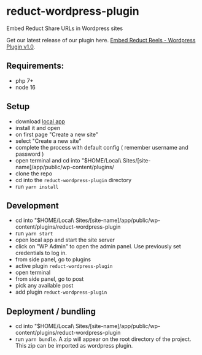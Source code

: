 # reduct-wordpress-plugin
Embed Reduct Share URLs in Wordpress sites

Get our latest release of our plugin here.
[Embed Reduct Reels - Wordpress Plugin v1.0](https://github.com/reduct-inc/reduct-wordpress-plugin/releases/download/pre-release/reduct-video-plugin.zip).

## Requirements:
- php 7+
- node 16

## Setup 
- download [local app](https://localwp.com/)
- install it and open
- on first page "Create a new site"
- select "Create a new site"
- complete the process with default config ( remember username and password )
- open terminal and cd into "$HOME/Local\ Sites/[site-name]/app/public/wp-content/plugins/
- clone the repo
- cd into the `reduct-wordpress-plugin` directory
- run `yarn install`


## Development 

- cd into "$HOME/Local\ Sites/[site-name]/app/public/wp-content/plugins/reduct-wordpress-plugin
- run `yarn start`
- open local app and start the site server
- click on "WP Admin" to open the admin panel. Use previously set credentials to log in.
- from side panel, go to plugins
- active plugin `reduct-wordpress-plugin`
- open terminal
- from side panel, go to post
- pick any available post
- add plugin `reduct-wordpress-plugin`

## Deployment / bundling

- cd into "$HOME/Local\ Sites/[site-name]/app/public/wp-content/plugins/reduct-wordpress-plugin
- run `yarn bundle`. A zip will appear on the root directory of the project. This zip can be imported as wordpress plugin.
